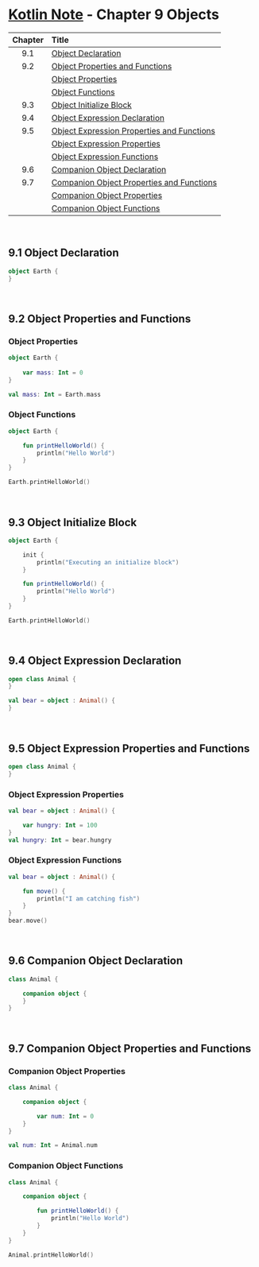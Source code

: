 # [Kotlin Note](../../README.md) - Chapter 9 Objects
| Chapter | Title |
| :-: | :- |
| 9.1 | [Object Declaration](#91-object-declaration) |
| 9.2 | [Object Properties and Functions](#92-object-properties-and-functions) |
|  | [Object Properties](#object-properties) |
|  | [Object Functions](#object-functions) |
| 9.3 | [Object Initialize Block](#93-object-initialize-block) |
| 9.4 | [Object Expression Declaration](#94-object-expression-declaration) |
| 9.5 | [Object Expression Properties and Functions](#95-object-expression-properties-and-functions) |
|  | [Object Expression Properties](#object-expression-properties) |
|  | [Object Expression Functions](#object-expression-functions) |
| 9.6 | [Companion Object Declaration](#96-companion-object-declaration) |
| 9.7 | [Companion Object Properties and Functions](#97-companion-object-properties-and-functions) |
|  | [Companion Object Properties](#companion-object-properties) |
|  | [Companion Object Functions](#companion-object-functions) |

<br />

## 9.1 Object Declaration
```kotlin
object Earth {
}
```

<br />

## 9.2 Object Properties and Functions
### Object Properties
```kotlin
object Earth {
    
    var mass: Int = 0
}
```
```kotlin
val mass: Int = Earth.mass
```

### Object Functions
```kotlin
object Earth {

    fun printHelloWorld() {
        println("Hello World")
    }
}
```
```kotlin
Earth.printHelloWorld()
```

<br />

## 9.3 Object Initialize Block
```kotlin
object Earth {

    init {
        println("Executing an initialize block")
    }

    fun printHelloWorld() {
        println("Hello World")
    }
}
```
```kotlin
Earth.printHelloWorld()
```

<br />

## 9.4 Object Expression Declaration
```kotlin
open class Animal {
}
```
```kotlin
val bear = object : Animal() {
}
```

<br />

## 9.5 Object Expression Properties and Functions
```kotlin
open class Animal {
}
```

### Object Expression Properties
```kotlin
val bear = object : Animal() {

    var hungry: Int = 100
}
val hungry: Int = bear.hungry
```

### Object Expression Functions
```kotlin
val bear = object : Animal() {

    fun move() {
        println("I am catching fish")
    }
}
bear.move()
```

<br />

## 9.6 Companion Object Declaration
```kotlin
class Animal {

    companion object {
    }
}
```

<br />

## 9.7 Companion Object Properties and Functions
### Companion Object Properties
```kotlin
class Animal {

    companion object {

        var num: Int = 0
    }
}
```
```kotlin
val num: Int = Animal.num
```

### Companion Object Functions
```kotlin
class Animal {

    companion object {

        fun printHelloWorld() {
            println("Hello World")
        }
    }
}
```
```kotlin
Animal.printHelloWorld()
```

<br />
